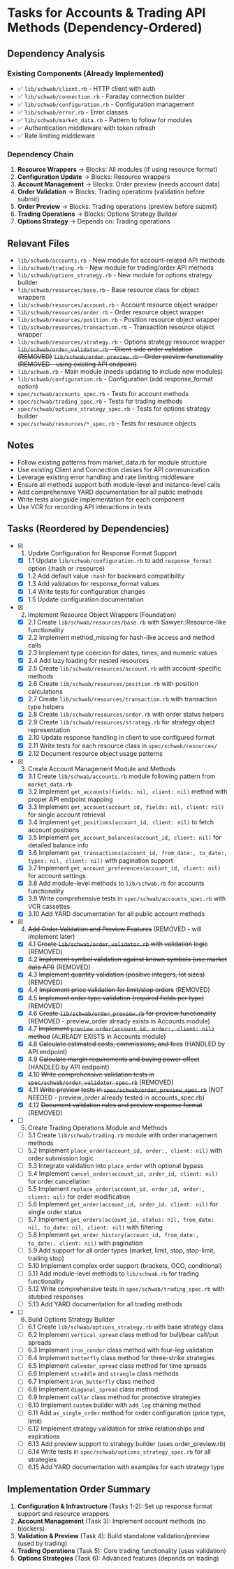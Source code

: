 # Tasks for Accounts & Trading API Methods (Dependency-Ordered)

## Dependency Analysis

### Existing Components (Already Implemented)
- ✅ `lib/schwab/client.rb` - HTTP client with auth
- ✅ `lib/schwab/connection.rb` - Faraday connection builder
- ✅ `lib/schwab/configuration.rb` - Configuration management
- ✅ `lib/schwab/error.rb` - Error classes
- ✅ `lib/schwab/market_data.rb` - Pattern to follow for modules
- ✅ Authentication middleware with token refresh
- ✅ Rate limiting middleware

### Dependency Chain
1. **Resource Wrappers** → Blocks: All modules (if using resource format)
2. **Configuration Update** → Blocks: Resource wrappers
3. **Account Management** → Blocks: Order preview (needs account data)
4. **Order Validation** → Blocks: Trading operations (validation before submit)
5. **Order Preview** → Blocks: Trading operations (preview before submit)
6. **Trading Operations** → Blocks: Options Strategy Builder
7. **Options Strategy** → Depends on: Trading operations

## Relevant Files

- `lib/schwab/accounts.rb` - New module for account-related API methods
- `lib/schwab/trading.rb` - New module for trading/order API methods
- `lib/schwab/options_strategy.rb` - New module for options strategy builder
- `lib/schwab/resources/base.rb` - Base resource class for object wrappers
- `lib/schwab/resources/account.rb` - Account resource object wrapper
- `lib/schwab/resources/order.rb` - Order resource object wrapper
- `lib/schwab/resources/position.rb` - Position resource object wrapper
- `lib/schwab/resources/transaction.rb` - Transaction resource object wrapper
- `lib/schwab/resources/strategy.rb` - Options strategy resource wrapper
~~`lib/schwab/order_validator.rb` - Client-side order validation (REMOVED)~~
~~`lib/schwab/order_preview.rb` - Order preview functionality (REMOVED - using existing API endpoint)~~
- `lib/schwab.rb` - Main module (needs updating to include new modules)
- `lib/schwab/configuration.rb` - Configuration (add response_format option)
- `spec/schwab/accounts_spec.rb` - Tests for account methods
- `spec/schwab/trading_spec.rb` - Tests for trading methods
- `spec/schwab/options_strategy_spec.rb` - Tests for options strategy builder
- `spec/schwab/resources/*_spec.rb` - Tests for resource objects

## Notes

- Follow existing patterns from market_data.rb for module structure
- Use existing Client and Connection classes for API communication
- Leverage existing error handling and rate limiting middleware
- Ensure all methods support both module-level and instance-level calls
- Add comprehensive YARD documentation for all public methods
- Write tests alongside implementation for each component
- Use VCR for recording API interactions in tests

## Tasks (Reordered by Dependencies)

- [x] 1. Update Configuration for Response Format Support
  - [x] 1.1 Update `lib/schwab/configuration.rb` to add `response_format` option (:hash or :resource)
  - [x] 1.2 Add default value `:hash` for backward compatibility
  - [x] 1.3 Add validation for response_format values
  - [x] 1.4 Write tests for configuration changes
  - [x] 1.5 Update configuration documentation

- [x] 2. Implement Resource Object Wrappers (Foundation)
  - [x] 2.1 Create `lib/schwab/resources/base.rb` with Sawyer::Resource-like functionality
  - [x] 2.2 Implement method_missing for hash-like access and method calls
  - [x] 2.3 Implement type coercion for dates, times, and numeric values
  - [x] 2.4 Add lazy loading for nested resources
  - [x] 2.5 Create `lib/schwab/resources/account.rb` with account-specific methods
  - [x] 2.6 Create `lib/schwab/resources/position.rb` with position calculations
  - [x] 2.7 Create `lib/schwab/resources/transaction.rb` with transaction type helpers
  - [x] 2.8 Create `lib/schwab/resources/order.rb` with order status helpers
  - [x] 2.9 Create `lib/schwab/resources/strategy.rb` for strategy object representation
  - [x] 2.10 Update response handling in client to use configured format
  - [x] 2.11 Write tests for each resource class in `spec/schwab/resources/`
  - [x] 2.12 Document resource object usage patterns

- [x] 3. Create Account Management Module and Methods
  - [x] 3.1 Create `lib/schwab/accounts.rb` module following pattern from `market_data.rb`
  - [x] 3.2 Implement `get_accounts(fields: nil, client: nil)` method with proper API endpoint mapping
  - [x] 3.3 Implement `get_account(account_id, fields: nil, client: nil)` for single account retrieval
  - [x] 3.4 Implement `get_positions(account_id, client: nil)` to fetch account positions
  - [x] 3.5 Implement `get_account_balances(account_id, client: nil)` for detailed balance info
  - [x] 3.6 Implement `get_transactions(account_id, from_date:, to_date:, types: nil, client: nil)` with pagination support
  - [x] 3.7 Implement `get_account_preferences(account_id, client: nil)` for account settings
  - [x] 3.8 Add module-level methods to `lib/schwab.rb` for accounts functionality
  - [x] 3.9 Write comprehensive tests in `spec/schwab/accounts_spec.rb` with VCR cassettes
  - [x] 3.10 Add YARD documentation for all public account methods

- [x] 4. ~~Add Order Validation and Preview Features~~ (REMOVED - will implement later)
  - [x] 4.1 ~~Create `lib/schwab/order_validator.rb` with validation logic~~ (REMOVED)
  - [x] 4.2 ~~Implement symbol validation against known symbols (use market data API)~~ (REMOVED)
  - [x] 4.3 ~~Implement quantity validation (positive integers, lot sizes)~~ (REMOVED)
  - [x] 4.4 ~~Implement price validation for limit/stop orders~~ (REMOVED)
  - [x] 4.5 ~~Implement order type validation (required fields per type)~~ (REMOVED)
  - [x] 4.6 ~~Create `lib/schwab/order_preview.rb` for preview functionality~~ (REMOVED - preview_order already exists in Accounts module)
  - [x] 4.7 ~~Implement `preview_order(account_id, order:, client: nil)` method~~ (ALREADY EXISTS in Accounts module)
  - [x] 4.8 ~~Calculate estimated costs, commissions, and fees~~ (HANDLED by API endpoint)
  - [x] 4.9 ~~Calculate margin requirements and buying power effect~~ (HANDLED by API endpoint)
  - [x] 4.10 ~~Write comprehensive validation tests in `spec/schwab/order_validator_spec.rb`~~ (REMOVED)
  - [x] 4.11 ~~Write preview tests in `spec/schwab/order_preview_spec.rb`~~ (NOT NEEDED - preview_order already tested in accounts_spec.rb)
  - [x] 4.12 ~~Document validation rules and preview response format~~ (REMOVED)

- [ ] 5. Create Trading Operations Module and Methods
  - [ ] 5.1 Create `lib/schwab/trading.rb` module with order management methods
  - [ ] 5.2 Implement `place_order(account_id, order:, client: nil)` with order submission logic
  - [ ] 5.3 Integrate validation into `place_order` with optional bypass
  - [ ] 5.4 Implement `cancel_order(account_id, order_id, client: nil)` for order cancellation
  - [ ] 5.5 Implement `replace_order(account_id, order_id, order:, client: nil)` for order modification
  - [ ] 5.6 Implement `get_order(account_id, order_id, client: nil)` for single order status
  - [ ] 5.7 Implement `get_orders(account_id, status: nil, from_date: nil, to_date: nil, client: nil)` with filtering
  - [ ] 5.8 Implement `get_order_history(account_id, from_date:, to_date:, client: nil)` with pagination
  - [ ] 5.9 Add support for all order types (market, limit, stop, stop-limit, trailing stop)
  - [ ] 5.10 Implement complex order support (brackets, OCO, conditional)
  - [ ] 5.11 Add module-level methods to `lib/schwab.rb` for trading functionality
  - [ ] 5.12 Write comprehensive tests in `spec/schwab/trading_spec.rb` with stubbed responses
  - [ ] 5.13 Add YARD documentation for all trading methods

- [ ] 6. Build Options Strategy Builder
  - [ ] 6.1 Create `lib/schwab/options_strategy.rb` with base strategy class
  - [ ] 6.2 Implement `vertical_spread` class method for bull/bear call/put spreads
  - [ ] 6.3 Implement `iron_condor` class method with four-leg validation
  - [ ] 6.4 Implement `butterfly` class method for three-strike strategies
  - [ ] 6.5 Implement `calendar_spread` class method for time spreads
  - [ ] 6.6 Implement `straddle` and `strangle` class methods
  - [ ] 6.7 Implement `iron_butterfly` class method
  - [ ] 6.8 Implement `diagonal_spread` class method
  - [ ] 6.9 Implement `collar` class method for protective strategies
  - [ ] 6.10 Implement `custom` builder with `add_leg` chaining method
  - [ ] 6.11 Add `as_single_order` method for order configuration (price type, limit)
  - [ ] 6.12 Implement strategy validation for strike relationships and expirations
  - [ ] 6.13 Add preview support to strategy builder (uses order_preview.rb)
  - [ ] 6.14 Write tests in `spec/schwab/options_strategy_spec.rb` for all strategies
  - [ ] 6.15 Add YARD documentation with examples for each strategy type

## Implementation Order Summary

1. **Configuration & Infrastructure** (Tasks 1-2): Set up response format support and resource wrappers
2. **Account Management** (Task 3): Implement account methods (no blockers)
3. **Validation & Preview** (Task 4): Build standalone validation/preview (used by trading)
4. **Trading Operations** (Task 5): Core trading functionality (uses validation)
5. **Options Strategies** (Task 6): Advanced features (depends on trading)